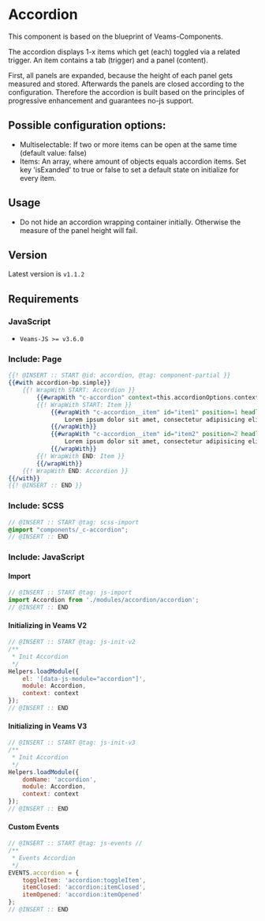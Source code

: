 # Accordion

This component is based on the blueprint of Veams-Components. 

The accordion displays 1-x items which get (each) toggled via a related trigger.
An item contains a tab (trigger) and a panel (content).

First, all panels are expanded, because the height of each panel gets measured and stored. Afterwards the panels are closed according to the configuration. Therefore the accordion is built based on the principles of progressive enhancement and guarantees no-js support.


## Possible configuration options:
- Multiselectable: If two or more items can be open at the same time (default value: false)
- Items: An array, where amount of objects equals accordion items. Set key 'isExanded'
to true or false to set a default state on initialize for every item.


## Usage
- Do not hide an accordion wrapping container initially. Otherwise the measure of the panel height will fail.


## Version

Latest version is ```v1.1.2```

## Requirements

### JavaScript
- `Veams-JS >= v3.6.0`

### Include: Page

``` hbs
{{! @INSERT :: START @id: accordion, @tag: component-partial }}
{{#with accordion-bp.simple}}
	{{! WrapWith START: Accordion }}
		{{#wrapWith "c-accordion" context=this.accordionOptions.context cssClasses=this.accordionOptions.cssClasses jsOptions=this.accordionOptions.jsOptions}}
		{{! WrapWith START: Item }}
			{{#wrapWith "c-accordion__item" id="item1" position=1 headline="test headline 1"}}
				Lorem ipsum dolor sit amet, consectetur adipisicing elit. Ab aliquid assumenda, ducimus facilis inventore iste labore laborum libero nam necessitatibus neque nulla numquam perspiciatis rem, repudiandae sed soluta veniam vero.
			{{/wrapWith}}
			{{#wrapWith "c-accordion__item" id="item2" position=2 headline="test headline 2"}}
				Lorem ipsum dolor sit amet, consectetur adipisicing elit. Ab aliquid assumenda, ducimus facilis inventore iste labore laborum libero nam necessitatibus neque nulla numquam perspiciatis rem, repudiandae sed soluta veniam vero.
			{{/wrapWith}}
		{{! WrapWith END: Item }}
		{{/wrapWith}}
	{{! WrapWith END: Accordion }}
{{/with}}
{{! @INSERT :: END }}
```

### Include: SCSS

``` scss
// @INSERT :: START @tag: scss-import 
@import "components/_c-accordion";
// @INSERT :: END
```

### Include: JavaScript

#### Import
``` js
// @INSERT :: START @tag: js-import 
import Accordion from './modules/accordion/accordion';
// @INSERT :: END
```

#### Initializing in Veams V2
``` js
// @INSERT :: START @tag: js-init-v2 
/**
 * Init Accordion
 */
Helpers.loadModule({
	el: '[data-js-module="accordion"]',
	module: Accordion,
	context: context
});
// @INSERT :: END
```

#### Initializing in Veams V3
``` js
// @INSERT :: START @tag: js-init-v3  
/**
 * Init Accordion
 */
Helpers.loadModule({
	domName: 'accordion',
	module: Accordion,
	context: context
});
// @INSERT :: END
```

#### Custom Events
``` js
// @INSERT :: START @tag: js-events //
/**
 * Events Accordion
 */
EVENTS.accordion = {
	toggleItem: 'accordion:toggleItem',
	itemClosed: 'accordion:itemClosed',
	itemOpened: 'accordion:itemOpened'
};
// @INSERT :: END
```
